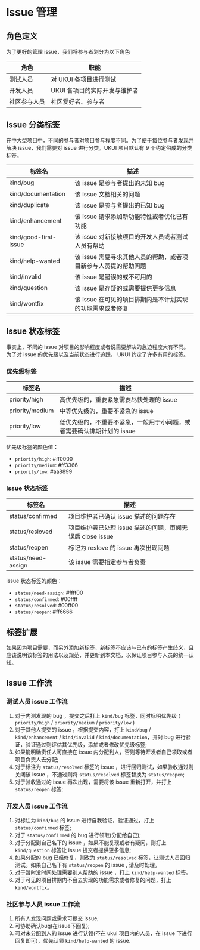 # Issue 管理

## 角色定义

为了更好的管理 issue，我们将参与者划分为以下角色

| 角色         | 职能                          |
| ------------ | ----------------------------- |
| 测试人员     | 对 UKUI 各项目进行测试        |
| 开发人员     | UKUI 各项目的实际开发与维护者 |
| 社区参与人员 | 社区爱好者、参与者            |

## Issue 分类标签

在中大型项目中，不同的参与者对项目参与程度不同。为了便于每位参与者发现并解决 issue，我们需要对 issue 进行分类。UKUI 项目默认有 9 个约定俗成的分类标签。

| 标签名                | 描述                                                            |
| --------------------- | --------------------------------------------------------------- |
| kind/bug              | 该 issue 是参与者提出的未知 bug                                 |
| kind/documentation    | 该 issue 文档相关的问题                                         |
| kind/duplicate        | 该 issue 是参与者提出的已知 bug                                 |
| kind/enhancement      | 该 issue 请求添加新功能特性或者优化已有功能                     |
| kind/good-first-issue | 该 issue 对新接触项目的开发人员或者测试人员有帮助               |
| kind/help-wanted      | 该 issue 需要寻求其他人员的帮助，或者项目新参与人员提的帮助问题 |
| kind/invalid          | 该 issue 是错误的或不可用的                                     |
| kind/question         | 该 issue 是存疑的或需要提供更多信息                             |
| kind/wontfix          | 该 issue 在可见的项目排期内是不计划实现的功能需求或者修复       |

## Issue 状态标签

事实上，不同的 issue 对项目的影响程度或者说需要解决的急迫程度大有不同。为了对 issue 的优先级以及当前状态进行追踪， UKUI 约定了许多有用的标签。

### 优先级标签

| 标签名          | 描述                                                                         |
| --------------- | ---------------------------------------------------------------------------- |
| priority/high   | 高优先级的，重要紧急需要尽快处理的 issue                                     |
| priority/medium | 中等优先级的，重要不紧急的 issue                                             |
| priority/low    | 低优先级的，不重要不紧急，一般用于小问题，或者需要确认排期计划的 issue       |

优先级标签的颜色值：

* `priority/high`: #ff0000
* `priority/medium`: #ff3366
* `priority/low`: #aa8899

### Issue 状态标签

| 标签名             | 描述                                                      |
| ------------------ | --------------------------------------------------------- |
| status/confirmed   | 项目维护者已确认 issue 描述的问题存在                     |
| status/resloved    | 项目维护者已处理 issue 描述的问题，审阅无误后 close issue |
| status/reopen      | 标记为 reslove 的 issue 再次出现问题                      |
| status/need-assign | 该 issue 需要指定参与者负责                               |

issue 状态标签的颜色：

* `status/need-assign`: #ffff00
* `status/confirmed`: #00ffff
* `status/resolved`: #00ff00
* `status/reopen`: #ff6666

## 标签扩展

如果因为项目需要，而另外添加新标签，新标签不应该与已有的标签产生歧义，且应该说明该标签的用法以及规范，并更新到本文档，以保证项目参与人员的统一认知。

## Issue 工作流

### 测试人员 issue 工作流

1. 对于内测发现的 bug ，提交之后打上 `kind/bug` 标签，同时标明优先级 ( `priority/high` / `priority/medium` / `priority/low` )
2. 对于其他人提交的 issue ，根据提交内容，打上 `kind/bug` / `kind/enhancement` / `kind/invalid` / `kind/documentation`，并对 bug 进行验证，验证通过则评估其优先级，添加或者修改优先级标签;
3. 如果能明确责任人可直接在 issue 内分配到人，否则等待开发者自己领取或者项目负责人去分配;
4. 对于标注为 `status/resolved` 标签的 issue ，进行回归测试，如果验收通过则关闭该 issue ，不通过则将 `status/resolved` 标签替换为 `status/reopen`;
5. 对于验收通过的 issue 再次出现，需要将该 issue 重新打开，并打上 `status/reopen` 标签;

### 开发人员 issue 工作流

1. 对标注为 `kind/bug` 的 issue 进行自我验证，验证通过，打上 `status/confirmed` 标签;
2. 对于 `status/confirmed` 的 bug 进行领取(分配给自己);
3. 对于分配到自己名下的 issue ，如果不能复现或者有疑问，则打上 `kind/question` 标签让 issue 提交者提供更多信息;
4. 如果分配的 bug 已经修复，则改为 `status/resolved` 标签，让测试人员回归测试。如果自己名下有 `status/reopen` 的 issue , 请及时处理。
5. 对于暂时没时间处理需要别人帮助的 issue ，打上 `kind/help-wanted` 标签。
6. 对于可见的项目排期内不会去实现的功能需求或者修复的问题，打上 `kind/wontfix`。

### 社区参与人员 issue 工作流

1. 所有人发现问题或需求可提交 issue;
2. 可协助确认bug(在issue下回复);
3. 可对未分配到人的 issue 进行认领(不在 ukui 项目内的人员，在 issue 下进行回复即可)，优先认领 `kind/help-wanted` 的 issue.